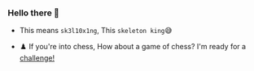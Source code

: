 ### Hello there  👋



-  This means `sk3l10x1ng`, This `skeleton king`😅 
<!--
**sk3l10x1ng/sk3l10x1ng** is a ✨ _special_ ✨ repository because its `README.md` (this file) appears on your GitHub profile.

Here are some ideas to get you started:

-  I’m currently working on ...
- 🌱 I’m currently learning ...
- 👯 I’m looking to collaborate on ...
- 🤔 I’m looking for help with ...
- 💬 Ask me about ...
- 📫 How to reach me: ...
- 😄 Pronouns: ...
- ⚡ Fun fact: ...
-->
- ♟️ If you're into chess, How about a game of chess? I'm ready for a [challenge!](https://www.chess.com/member/sk3l10x1ng)
